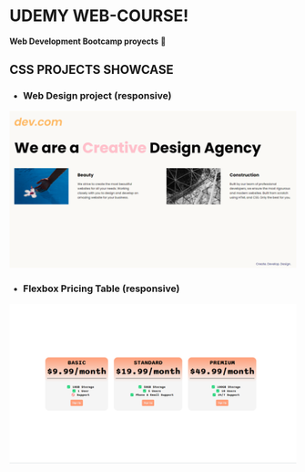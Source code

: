 # UDEMY WEB-COURSE!
**Web Development Bootcamp proyects** 👾


## CSS PROJECTS SHOWCASE
* ### Web Design project (responsive)

![Web Design Agency Project](IMAGES/WEB_DESIGN.png)



* ### Flexbox Pricing Table (responsive)
![Web Design Agency Project](IMAGES/FLEXBOX_PRICING_TABLE(1).png)
